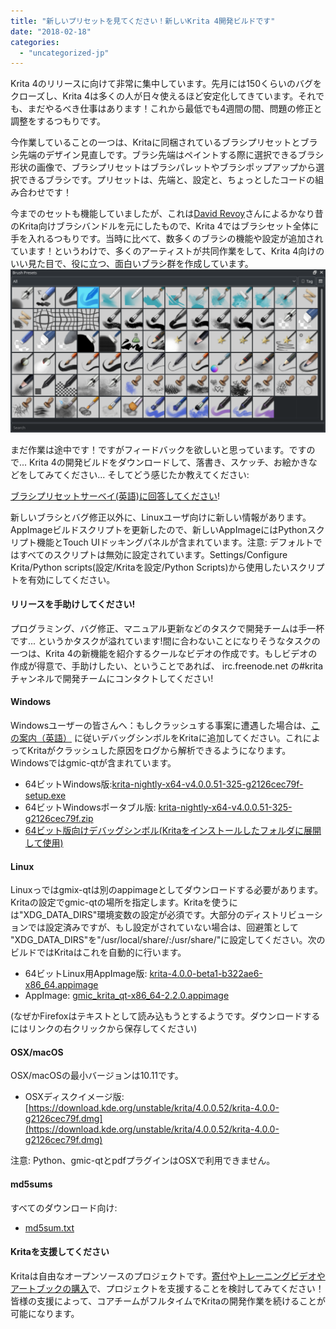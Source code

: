 ```yaml
---
title: "新しいプリセットを見てください！新しいKrita 4開発ビルドです"
date: "2018-02-18"
categories: 
  - "uncategorized-jp"
---
```


Krita 4のリリースに向けて非常に集中しています。先月には150くらいのバグをクローズし、Krita 4は多くの人が日々使えるほど安定化してきています。それでも、まだやるべき仕事はあります！これから最低でも4週間の間、問題の修正と調整をするつもりです。

今作業していることの一つは、Kritaに同梱されているブラシプリセットとブラシ先端のデザイン見直しです。ブラシ先端はペイントする際に選択できるブラシ形状の画像で、ブラシプリセットはブラシパレットやブラシポップアップから選択できるブラシです。プリセットは、先端と、設定と、ちょっとしたコードの組み合わせです！

今までのセットも機能していましたが、これは[David Revoy](https://www.davidrevoy.com)さんによるかなり昔のKrita向けブラシバンドルを元にしたもので、Krita 4ではブラシセット全体に手を入れるつもりです。当時に比べて、数多くのブラシの機能や設定が追加されています！というわけで、多くのアーティストが共同作業をして、Krita 4向けのいい見た目で、役に立つ、面白いブラシ群を作成しています。[![](images/brushj_presets-1024x529.png)](https://krita.org/wp-content/uploads/2018/02/brushj_presets.png)

まだ作業は途中です！ですがフィードバックを欲しいと思っています。ですので... Krita 4の開発ビルドをダウンロードして、落書き、スケッチ、お絵かきなどをしてみてください... そしてどう感じたか教えてください:

[ブラシプリセットサーベイ(英語)に回答してください](https://goo.gl/forms/xRbDIZRnRX005ZOt2)!

新しいブラシとバグ修正以外に、Linuxユーザ向けに新しい情報があります。AppImageビルドスクリプトを更新したので、新しいAppImageにはPythonスクリプト機能とTouch UIドッキングパネルが含まれています。注意: デフォルトではすべてのスクリプトは無効に設定されています。Settings/Configure Krita/Python scripts(設定/Kritaを設定/Python Scripts)から使用したいスクリプトを有効にしてください。

#### リリースを手助けしてください!

プログラミング、バグ修正、マニュアル更新などのタスクで開発チームは手一杯です... というかタスクが溢れています!間に合わないことになりそうなタスクの一つは、Krita 4の新機能を紹介するクールなビデオの作成です。もしビデオの作成が得意で、手助けしたい、ということであれば、 irc.freenode.net の#kritaチャンネルで開発チームにコンタクトしてください!

#### Windows

Windowsユーザーの皆さんへ：もしクラッシュする事案に遭遇した場合は、[この案内（英語）](https://docs.krita.org/Dr._Mingw_debugger) に従いデバッグシンボルをKritaに追加してください。これによってKritaがクラッシュした原因をログから解析できるようになります。Windowsではgmic-qtが含まれています。

- 64ビットWindows版:[krita-nightly-x64-v4.0.0.51-325-g2126cec79f-setup.exe](https://download.kde.org/unstable/krita/4.0.0.52/krita-nightly-x64-v4.0.0.51-325-g2126cec79f-setup.exe)
- 64ビットWindowsポータブル版: [krita-nightly-x64-v4.0.0.51-325-g2126cec79f.zip](https://download.kde.org/unstable/krita/4.0.0.52/krita-nightly-x64-v4.0.0.51-325-g2126cec79f.zip)
- [64ビット版向けデバッグシンボル(Kritaをインストールしたフォルダに展開して使用)](https://download.kde.org/unstable/krita/4.0.0.52/krita-nightly-x64-v4.0.0.51-325-g2126cec79f-dbg.zip)

#### Linux

Linuxっではgmix-qtは別のappimageとしてダウンロードする必要があります。Kritaの設定でgmic-qtの場所を指定します。Kritaを使うには"XDG\_DATA\_DIRS"環境変数の設定が必須です。大部分のディストリビューションでは設定済みですが、もし設定がされていない場合は、回避策として "XDG\_DATA\_DIRS"を"/usr/local/share/:/usr/share/"に設定してください。次のビルドではKritaはこれを自動的に行います。

- 64ビットLinux用AppImage版: [krita-4.0.0-beta1-b322ae6-x86\_64.appimage](https://download.kde.org/unstable/krita/4.0.0.52/krita-4.0.0-beta1-b322ae6-x86_64.appimage)
- AppImage: [gmic\_krita\_qt-x86\_64-2.2.0.appimage](https://download.kde.org/unstable/krita/4.0.0.52/gmic_krita_qt-x86_64-2.2.0.appimage)

(なぜかFirefoxはテキストとして読み込もうとするようです。ダウンロードするにはリンクの右クリックから保存してください)

#### OSX/macOS

OSX/macOSの最小バージョンは10.11です。

- OSXディスクイメージ版: [https://download.kde.org/unstable/krita/4.0.0.52/krita-4.0.0-g2126cec79f.dmg](https://download.kde.org/unstable/krita/4.0.0.52/krita-4.0.0-g2126cec79f.dmg)

注意: Python、gmic-qtとpdfプラグインはOSXで利用できません。

#### md5sums

すべてのダウンロード向け:

- [md5sum.txt](https://download.kde.org/unstable/krita/4.0.0.52/md5sum.txt)

#### Kritaを支援してください

Kritaは自由なオープンソースのプロジェクトです。[寄付](https://krita.org/jp/support-us-jp/donations-jp/)や[トレーニングビデオやアートブックの購入](https://krita.org/jp/support-us-jp/shop-jp/)で、プロジェクトを支援することを検討してみてください！皆様の支援によって、コアチームがフルタイムでKritaの開発作業を続けることが可能になります。
